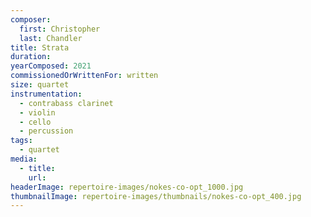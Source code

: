 ```yaml
---
composer:
  first: Christopher
  last: Chandler
title: Strata
duration:
yearComposed: 2021
commissionedOrWrittenFor: written
size: quartet
instrumentation:
  - contrabass clarinet
  - violin
  - cello
  - percussion
tags:
  - quartet
media:
  - title:
    url:
headerImage: repertoire-images/nokes-co-opt_1000.jpg
thumbnailImage: repertoire-images/thumbnails/nokes-co-opt_400.jpg
---
```

